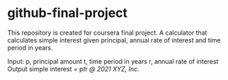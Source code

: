 # github-final-project
This repository is created for coursera final project.
A calculator that calculates simple interest given principal, annual rate of interest and time period in years.

Input:
   p, principal amount
   t, time period in years
   r, annual rate of interest
Output
   simple interest = p*t*r
_@ 2021 XYZ, Inc._
